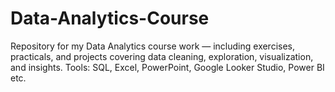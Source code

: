 # Data-Analytics-Course
Repository for my Data Analytics course work — including exercises, practicals, and projects covering data cleaning, exploration, visualization, and insights. Tools: SQL, Excel, PowerPoint, Google Looker Studio, Power BI etc.
